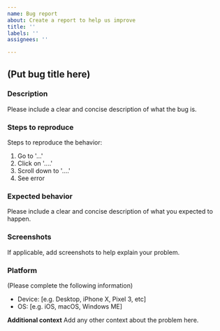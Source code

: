 ```yaml
---
name: Bug report
about: Create a report to help us improve
title: ''
labels: ''
assignees: ''

---
```


## (Put bug title here)

### Description
Please include a clear and concise description of what the bug is.

### Steps to reproduce
Steps to reproduce the behavior:
1. Go to '...'
2. Click on '....'
3. Scroll down to '....'
4. See error

### Expected behavior
Please include a clear and concise description of what you expected to happen.

### Screenshots
If applicable, add screenshots to help explain your problem.

### Platform
(Please complete the following information)
 - Device: [e.g. Desktop, iPhone X, Pixel 3, etc]
 - OS: [e.g. iOS, macOS, Windows ME]

**Additional context**
Add any other context about the problem here.
